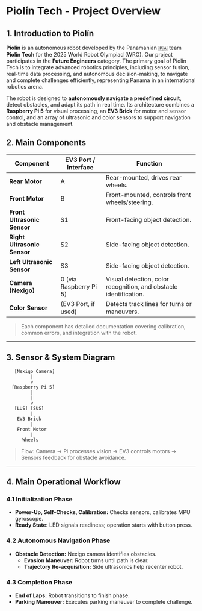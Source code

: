 # Piolín Tech - Project Overview

## 1. Introduction to Piolín 
**Piolín** is an autonomous robot developed by the Panamanian 🇵🇦 team **Piolín Tech** for the 2025 World Robot Olympiad (WRO). Our project participates in the **Future Engineers** category. The primary goal of Piolín Tech is to integrate advanced robotics principles, including sensor fusion, real-time data processing, and autonomous decision-making, to navigate and complete challenges efficiently, representing Panama in an international robotics arena.  

The robot is designed to **autonomously navigate a predefined circuit**, detect obstacles, and adapt its path in real time. Its architecture combines a **Raspberry Pi 5** for visual processing, an **EV3 Brick** for motor and sensor control, and an array of ultrasonic and color sensors to support navigation and obstacle management.  

## 2. Main Components
| Component | EV3 Port / Interface | Function |
|-----------|-------------------|---------|
| **Rear Motor** | A | Rear-mounted, drives rear wheels. |
| **Front Motor** | B | Front-mounted, controls front wheels/steering. |
| **Front Ultrasonic Sensor** | S1 | Front-facing object detection. |
| **Right Ultrasonic Sensor** | S2 | Side-facing object detection. |
| **Left Ultrasonic Sensor** | S3 | Side-facing object detection. |
| **Camera (Nexigo)** | 0 (via Raspberry Pi 5) | Visual detection, color recognition, and obstacle identification. |
| **Color Sensor** | (EV3 Port, if used) | Detects track lines for turns or maneuvers. |

> Each component has detailed documentation covering calibration, common errors, and integration with the robot.  

---

## 3. Sensor & System Diagram
       [Nexigo Camera]
             |
             v
      [Raspberry Pi 5]
             |
             |
             v
       [LUS] [SUS]
             |
        EV3 Brick
             |
        Front Motor
             |
          Wheels


> Flow: Camera -> Pi processes vision -> EV3 controls motors -> Sensors feedback for obstacle avoidance.

---

## 4. Main Operational Workflow

### 4.1 Initialization Phase
- **Power-Up, Self-Checks, Calibration:** Checks sensors, calibrates MPU gyroscope.  
- **Ready State:** LED signals readiness; operation starts with button press.

### 4.2 Autonomous Navigation Phase
- **Obstacle Detection:** Nexigo camera identifies obstacles.  
  - **Evasion Maneuver:** Robot turns until path is clear.  
  - **Trajectory Re-acquisition:** Side ultrasonics help recenter robot.

### 4.3 Completion Phase
- **End of Laps:** Robot transitions to finish phase.  
- **Parking Maneuver:** Executes parking maneuver to complete challenge.

